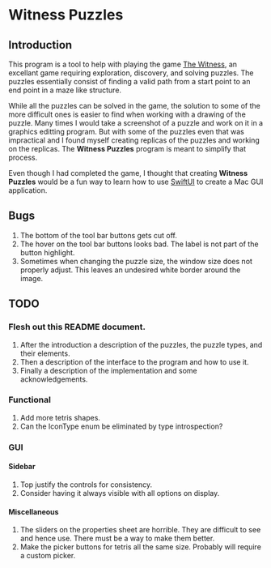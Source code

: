 # Witness Puzzles

## Introduction

This program is a tool to help with playing the game [The Witness](https://en.wikipedia.org/wiki/The_Witness_(2016_video_game)), an excellant game requiring exploration, discovery, and solving puzzles. The puzzles essentially consist of finding a valid path from a start point to an end point in a maze like structure.

While all the puzzles can be solved in the game, the solution to some of the more difficult ones is easier to find when working with a drawing of the puzzle. Many times I would take a screenshot of a puzzle and work on it in a graphics editting program. But with some of the puzzles even that was impractical and I found myself creating replicas of the puzzles and working on the replicas.  The **Witness Puzzles** program is meant to simplify that process.

Even though I had completed the game, I thought that creating **Witness Puzzles** would be a fun way to learn how to use [SwiftUI](https://developer.apple.com/xcode/swiftui/) to create a Mac GUI application.

## Bugs

1. The bottom of the tool bar buttons gets cut off.
1. The hover on the tool bar buttons looks bad. The label is not part of the button highlight.
1. Sometimes when changing the puzzle size, the window size does not properly adjust. This leaves an undesired white border around the image.

## TODO

### Flesh out this README document.

1. After the introduction a description of the puzzles, the puzzle types, and their elements.
1. Then a description of the interface to the program and how to use it.
1. Finally a description of the implementation and some acknowledgements.

### Functional

1. Add more tetris shapes.
1. Can the IconType enum be eliminated by type introspection?

### GUI

#### Sidebar

1. Top justify the controls for consistency.
1. Consider having it always visible with all options on display.

#### Miscellaneous

1. The sliders on the properties sheet are horrible.  They are difficult to see and hence use.  There must be a way to make them better.
1. Make the picker buttons for tetris all the same size. Probably will require a custom picker.
